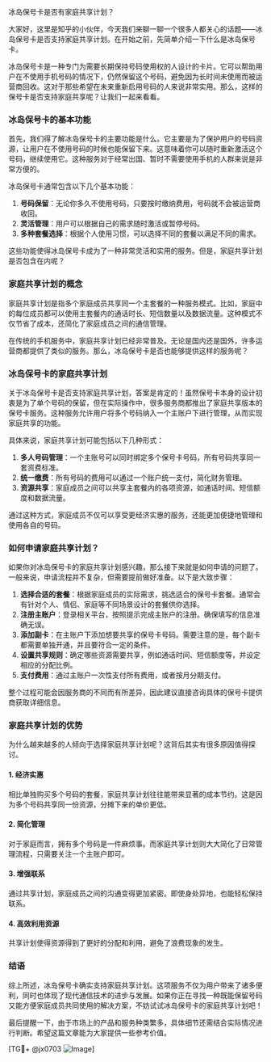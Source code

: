 冰岛保号卡是否有家庭共享计划？

大家好，这里是知乎的小伙伴，今天我们来聊一聊一个很多人都关心的话题——冰岛保号卡是否支持家庭共享计划。在开始之前，先简单介绍一下什么是冰岛保号卡。

冰岛保号卡是一种专门为需要长期保持号码使用权的人设计的卡片。它可以帮助用户在不使用手机号码的情况下，仍然保留这个号码，避免因为长时间未使用而被运营商回收。这对于那些希望在未来重新启用号码的人来说非常实用。那么，这样的保号卡是否支持家庭共享呢？让我们一起来看看。

### 冰岛保号卡的基本功能

首先，我们得了解冰岛保号卡的主要功能是什么。它主要是为了保护用户的号码资源，让用户在不使用号码的时候也能保留下来。这意味着你可以随时重新激活这个号码，继续使用它。这种服务对于经常出国、暂时不需要使用手机的人群来说是非常方便的。

冰岛保号卡通常包含以下几个基本功能：

1. **号码保留**：无论你多久不使用号码，只要按时缴纳费用，号码就不会被运营商收回。
2. **灵活管理**：用户可以根据自己的需求随时激活或暂停号码。
3. **多种套餐选择**：根据个人使用习惯，可以选择不同的套餐以满足不同的需求。

这些功能使得冰岛保号卡成为了一种非常灵活和实用的服务。但是，家庭共享计划是否包含在内呢？

### 家庭共享计划的概念

家庭共享计划是指多个家庭成员共享同一个主套餐的一种服务模式。比如，家庭中的每位成员都可以使用主套餐内的通话时长、短信数量以及数据流量。这种模式不仅节省了成本，还简化了家庭成员之间的通信管理。

在传统的手机服务中，家庭共享计划已经非常普及。无论是国内还是国外，许多运营商都提供了类似的服务。那么，冰岛保号卡是否也能够提供这样的服务呢？

### 冰岛保号卡的家庭共享计划

关于冰岛保号卡是否支持家庭共享计划，答案是肯定的！虽然保号卡本身的设计初衷是为了单个号码的保留，但在实际操作中，很多服务商都推出了家庭共享版本的保号卡服务。这种服务允许用户将多个号码纳入一个主账户下进行管理，从而实现家庭共享的功能。

具体来说，家庭共享计划可能包括以下几种形式：

1. **多人号码管理**：一个主账号可以同时绑定多个保号卡号码，所有号码共享同一套资费标准。
2. **统一缴费**：所有号码的费用可以通过一个账户统一支付，简化财务管理。
3. **资源共享**：家庭成员之间可以共享主套餐内的各项资源，如通话时间、短信额度和数据流量。

通过这种方式，家庭成员不仅可以享受更经济实惠的服务，还能更加便捷地管理和使用各自的号码。

### 如何申请家庭共享计划？

如果你对冰岛保号卡的家庭共享计划感兴趣，那么接下来就是如何申请的问题了。一般来说，申请流程并不复杂，但需要提前做好准备。以下是大致步骤：

1. **选择合适的套餐**：根据家庭成员的实际需求，挑选适合的保号卡套餐。通常会有针对个人、情侣、家庭等不同场景设计的套餐供你选择。
2. **注册主账户**：登录相关平台，按照提示完成主账户的注册。确保填写的信息准确无误。
3. **添加副卡**：在主账户下添加想要共享的保号卡号码。需要注意的是，每个副卡都需要单独开通，并且要符合一定的条件。
4. **设置共享规则**：确定哪些资源需要共享，例如通话时间、短信额度等，并设定相应的分配比例。
5. **支付费用**：通过主账户一次性支付所有费用，或者按月分期支付。

整个过程可能会因服务商的不同而有所差异，因此建议直接咨询具体的保号卡提供商获取详细信息。

### 家庭共享计划的优势

为什么越来越多的人倾向于选择家庭共享计划呢？这背后其实有很多原因值得探讨。

#### 1. 经济实惠
相比单独购买多个号码的套餐，家庭共享计划往往能带来显著的成本节约。这是因为多个号码共享同一份资源，分摊下来的单价更低。

#### 2. 简化管理
对于家庭而言，拥有多个号码是一件麻烦事。而家庭共享计划则大大简化了日常管理流程，只需要关注一个主账户即可。

#### 3. 增强联系
通过共享计划，家庭成员之间的沟通变得更加紧密。即使身处异地，也能轻松保持联系。

#### 4. 高效利用资源
共享计划使得资源得到了更好的分配和利用，避免了浪费现象的发生。

### 结语

综上所述，冰岛保号卡确实支持家庭共享计划。这项服务不仅为用户带来了诸多便利，同时也体现了现代通信技术的进步与发展。如果你正在寻找一种既能保留号码又能方便家庭成员共同使用的解决方案，不妨试试冰岛保号卡的家庭共享计划吧！

最后提醒一下，由于市场上的产品和服务种类繁多，具体细节还需结合实际情况进行判断。希望这篇文章能为大家提供一些参考价值。

[TG💪+ @jx0703 ![Image](https://github.com/user-attachments/assets/dbca1d08-cadb-493c-b0ec-ad6f7a83f270)]